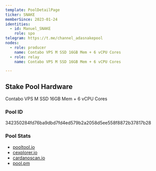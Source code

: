 ```yaml
---
template: PoolDetailPage
ticker: SNAKE
memberSince: 2023-01-24
identities:
  - id: Manuel_SNAKE
    role: spo
telegram: https://t.me/channel_adasnakepool
nodes:
  - role: producer
    name: Contabo VPS M SSD 16GB Mem + 6 vCPU Cores
  - role: relay
    name: Contabo VPS M SSD 16GB Mem + 6 vCPU Cores

---
```


## Stake Pool Hardware

Contabo VPS M SSD 16GB Mem + 6 vCPU Cores

### Pool ID

342350284fd76ba9dbd7fd4ed579b2a2058d5ee558f8872b37817b28

### Pool Stats
- [pooltool.io](https://pooltool.io/pool/342350284fd76ba9dbd7fd4ed579b2a2058d5ee558f8872b37817b28)
- [cexplorer.io](https://cexplorer.io/pool/pool1xs34q2z06a46nk7hl48d27dj5gzc6hh9trugw2ehs9ajsevqffx)
- [cardanoscan.io](https://cardanoscan.io/pool/342350284fd76ba9dbd7fd4ed579b2a2058d5ee558f8872b37817b28)
- [pool.pm](https://pool.pm/342350284fd76ba9dbd7fd4ed579b2a2058d5ee558f8872b37817b28)
